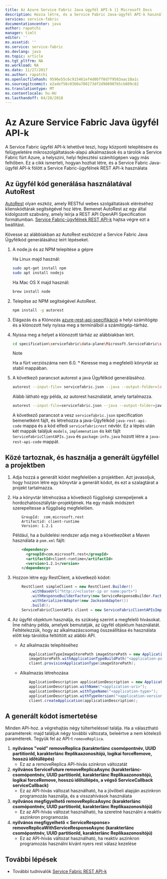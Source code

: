 ```yaml
---
title: Az Azure Service Fabric Java ügyfél API-k |} Microsoft Docs
description: Hozza létre, és a Service Fabric Java-ügyfél API-k használata a Service Fabric ügyfél REST API-specifikációnak használatával
services: service-fabric
documentationcenter: java
author: rapatchi
manager: timlt
editor: ''
ms.assetid: ''
ms.service: service-fabric
ms.devlang: java
ms.topic: article
ms.tgt_pltfrm: NA
ms.workload: NA
ms.date: 11/27/2017
ms.author: rapatchi
ms.openlocfilehash: 9596e55c6c915461ef4d0bff0d7f9583aac18a1c
ms.sourcegitcommit: e2adef58c03b0a780173df2d988907b5cb809c82
ms.translationtype: MT
ms.contentlocale: hu-HU
ms.lasthandoff: 04/28/2018
---
```

# <a name="azure-service-fabric-java-client-apis"></a>Az Azure Service Fabric Java ügyfél API-k

A Service Fabric ügyfél API-k lehetővé teszi, hogy központi telepítésére és felügyeletére mikroszolgáltatások-alapú alkalmazások és a tárolók a Service Fabric fürt Azure, a helyszíni, helyi fejlesztési számítógépen vagy más felhőben. Ez a cikk ismerteti, hogyan hozhat létre, és a Service Fabric Java-ügyfél API-k fölött a Service Fabric-ügyfélnek REST API-k használata

## <a name="generate-the-client-code-using-autorest"></a>Az ügyfél kód generálása használatával AutoRest

[AutoRest](https://github.com/Azure/autorest) olyan eszköz, amely RESTful webes szolgáltatások eléréséhez klienskódtárak segítségével hoz létre. Bemenet AutoRest az egy által kidolgozott szabvány, amely leírja a REST API OpenAPI Specification formátumban. [Service Fabric-ügyfélnek REST API-k](https://github.com/Azure/azure-rest-api-specs/tree/master/specification/servicefabric/data-plane) hajtsa végre ezt a beállítást.

Kövesse az alábbiakban az AutoRest eszközzel a Service Fabric Java Ügyfélkód generálásához leírt lépéseket.

1. A node.js és az NPM telepítése a gépre

    Ha Linux majd használ:
    ```bash
    sudo apt-get install npm
    sudo apt install nodejs
    ```
    Ha Mac OS X majd használ:
    ```bash
    brew install node
    ```

2. Telepítse az NPM segítségével AutoRest.
    ```bash
    npm install -g autorest
    ```

3. Elágazás és a Klónozás [azure-rest-api-specifikáció](https://github.com/Azure/azure-rest-api-specs) a helyi számítógép és a klónozott hely nyissa meg a terminálból a számítógép-tárház.


4. Nyissa meg a helyet a klónozott tárház az alábbiakban leírt.
    ```bash
    cd specification\servicefabric\data-plane\Microsoft.ServiceFabric\stable\6.0
    ```

    > [!NOTE]
    > Ha a fürt verziószáma nem 6.0. * Keresse meg a megfelelő könyvtár az stabil mappában.
    >   

5. A következő parancsot autorest a java Ügyfélkód generálásához.
    
    ```bash
    autorest --input-file= servicefabric.json --java --output-folder=[output-folder-name] --namespace=[namespace-of-generated-client]
    ```
   Alább látható egy példa, az autorest használatát, amely tartalmazza.
   
    ```bash
    autorest --input-file=servicefabric.json --java --output-folder=java-rest-api-code --namespace=servicefabricrest
    ```
   
   A következő parancsot a vesz ``servicefabric.json`` specification bemenetként fájlt, és létrehozza a java-Ügyfélkód ``java-rest-api-     code`` mappa és a kód elfedi ``servicefabricrest`` névtér. Ez a lépés után két mappák találjuk ``models``, ``implemenation`` és két fájlt ``ServiceFabricClientAPIs.java`` és ``package-info.java`` hozott létre a ``java-rest-api-code`` mappát.


## <a name="include-and-use-the-generated-client-in-your-project"></a>Közé tartoznak, és használja a generált ügyféllel a projektben

1. Adja hozzá a generált kódot megfelelően a projektben. Azt javasoljuk, hogy hozzon létre egy könyvtár a generált kódot, és ezt a szalagtárat a projekt tartalmazza.
2. Ha a könyvtár létrehozása a következő függőségi szerepeljenek a hordozhatóosztálytár-projektjének. Ha egy másik módszert szerepeltesse a függőség megfelelően.

    ```
        GroupId:  com.microsoft.rest
        Artifactid: client-runtime
        Version: 1.2.1
    ```
    Például, ha a buildelési rendszer adja meg a következőket a Maven használata a ``pom.xml`` fájlt:

    ```xml
        <dependency>
          <groupId>com.microsoft.rest</groupId>
          <artifactId>client-runtime</artifactId>
          <version>1.2.1</version>
        </dependency>
    ```

3. Hozzon létre egy RestClient, a következő kódot:

    ```java
        RestClient simpleClient = new RestClient.Builder()
            .withBaseUrl("http://<cluster-ip or name:port>")
            .withResponseBuilderFactory(new ServiceResponseBuilder.Factory())
            .withSerializerAdapter(new JacksonAdapter())
            .build();
        ServiceFabricClientAPIs client = new ServiceFabricClientAPIsImpl(simpleClient);
    ```
4. Az ügyfél objektum használja, és szükség szerint a megfelelő hívásokat. Íme néhány példa, amelyek bemutatják, az ügyfél objektum használatát. Feltételezzük, hogy az alkalmazáscsomag összeállítása és használata előtt kép tárolóba feltöltött az alábbi API.
    * Az alkalmazás telepítéséhez
    
        ```java
            ApplicationTypeImageStorePath imageStorePath = new ApplicationTypeImageStorePath();
            imageStorePath.withApplicationTypeBuildPath("<application-path-in-image-store>");
            client.provisionApplicationType(imageStorePath);
        ```
    * Alkalmazás létrehozása

        ```java
            ApplicationDescription applicationDescription = new ApplicationDescription();
            applicationDescription.withName("<application-uri>");
            applicationDescription.withTypeName("<application-type>");
            applicationDescription.withTypeVersion("<application-version>");
            client.createApplication(applicationDescription);
        ```

## <a name="understanding-the-generated-code"></a>A generált kódot ismertetése
Minden API-hoz. a végrehajtás négy túlterheléssel találja. Ha a választható paraméterek: majd találjuk négy további változata, beleértve a nem kötelező paraméterek. Tegyük fel az API-t ``removeReplica``.
 1. **nyilvános "void" removeReplica (karakterlánc csomópontnév, UUID partitionId, karakterlánc Replikaazonosítójú, logikai forceRemove, hosszú időtúllépés)**
    * Ez az a removeReplica API-hívás szinkron változatát
 2. **nyilvános ServiceFuture<Void> removeReplicaAsync (karakterlánc-csomópontnév, UUID partitionId, karakterlánc Replikaazonosítójú, logikai forceRemove, hosszú időtúllépés, a végső ServiceCallback<Void> serviceCallback)**
    * Ez az API-hívás változat használható, ha a jövőbeli alapján aszinkron programozás használja, és a visszahívások használata
 3. **nyilvános megfigyelhető<Void> removeReplicaAsync (karakterlánc csomópontnév, UUID partitionId, karakterlánc Replikaazonosítójú)**
    * Ez az API-hívás változat használható, ha szeretné használni a reaktív aszinkron programozás
 4. **nyilvános megfigyelhető < ServiceResponse<Void>> removeReplicaWithServiceResponseAsync (karakterlánc csomópontnév, UUID partitionId, karakterlánc Replikaazonosítójú)**
    * Ez az API-hívás változat használható, ha reaktív aszinkron programozás használni kívánt nyers rest válasz kezelése

## <a name="next-steps"></a>További lépések
* További tudnivalók [Service Fabric REST API-k](https://docs.microsoft.com/rest/api/servicefabric/)

